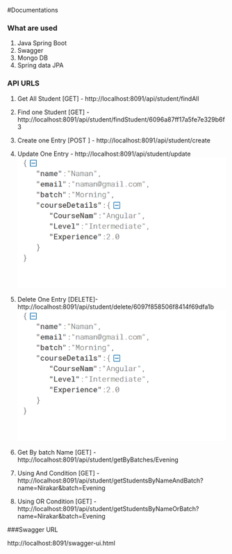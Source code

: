 


#Documentations 
### What are used
1. Java Spring Boot
2. Swagger 
3. Mongo DB
3. Spring data JPA

### API URLS

1. Get All Student [GET] - http://localhost:8091/api/student/findAll 
2. Find one Student [GET] - http://localhost:8091/api/student/findStudent/6096a87ff17a5fe7e329b6f3
3. Create one Entry  [POST ] - http://localhost:8091/api/student/create
	
4. Update One Entry - http://localhost:8091/api/student/update
	![Screenshot](update.png)

5. Delete One Entry [DELETE]- http://localhost:8091/api/student/delete/6097f858506f8414f69dfa1b
	![Screenshot](update.png) 

6. Get By batch Name [GET] - http://localhost:8091/api/student/getByBatches/Evening

7. Using And Condition [GET] - http://localhost:8091/api/student/getStudentsByNameAndBatch?name=Nirakar&batch=Evening

8. Using OR Condition [GET] - http://localhost:8091/api/student/getStudentsByNameOrBatch?name=Nirakar&batch=Evening

###Swagger URL 

http://localhost:8091/swagger-ui.html